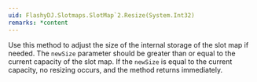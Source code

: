 ```yaml
---
uid: FlashyDJ.Slotmaps.SlotMap`2.Resize(System.Int32)
remarks: *content
---
```


Use this method to adjust the size of the internal storage of the slot map if needed. The <code class="paramref">newSize</code> parameter should be greater than or equal to the current capacity of the slot map. If the <code class="paramref">newSize</code> is equal to the current capacity, no resizing occurs, and the method returns immediately.